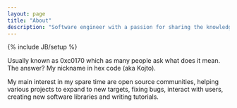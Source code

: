 ```yaml
---
layout: page
title: "About"
description: "Software engineer with a passion for sharing the knowledge."
---
```

{% include JB/setup %}

Usually known as 0xc0170 which as many people ask what does it mean. The answer? My nickname in hex code (aka Kojto).

My main interest in my spare time are open source communities, helping various projects to expand to new targets, fixing bugs, interact with users, creating new software libraries and writing tutorials.
